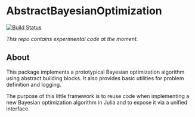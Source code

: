 # AbstractBayesianOptimization

[![Build Status](https://github.com/samuelbelko/AbstractBayesianOptimization.jl/actions/workflows/CI.yml/badge.svg?branch=)](https://github.com/samuelbelko/AbstractBayesianOptimization.jl/actions/workflows/CI.yml?query=branch%3A)

*This repo contains experimental code at the moment.*

## About

This package implements a prototypical Bayesian optimization algorithm using abstract building blocks. It also provides basic utilities for problem definition and logging.

The purpose of this little framework is to reuse code when implementing a new Bayesian optimization algorithm in Julia and to expose it via a unified interface.